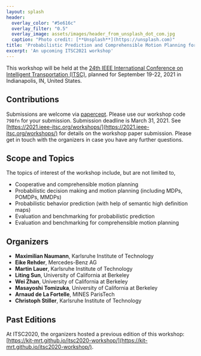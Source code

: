 ```yaml
---
layout: splash
header:
  overlay_color: "#5e616c"
  overlay_filter: "0.5"
  overlay_image: assets/images/header_from_unsplash_dot_com.jpg
  caption: "Photo credit: [**Unsplash**](https://unsplash.com)"
title: 'Probabilistic Prediction and Comprehensible Motion Planning for Automated Vehicles -- Approaches and Benchmarking '
excerpt: 'An upcoming ITSC2021 workshop'
---
```


This workshop will be held at the [24th IEEE International Conference on Intelligent Transportation (ITSC)](https://2021.ieee-itsc.org/), planned for September 19-22, 2021 in Indianapolis, IN, United States.

## Contributions

Submissions are welcome via [papercept](https://its.papercept.net/). Please use our workshop code `798fn` for your submission. Submission deadline is March 31, 2021.
See [https://2021.ieee-itsc.org/workshops/](https://2021.ieee-itsc.org/workshops/) for details on the workshop paper submission.
Please get in touch with the organizers in case you have any further questions.

## Scope and Topics

The topics of interest of the workshop include, but are not limited to,
- Cooperative and comprehensible motion planning
- Probabilistic decision making and motion planning (including MDPs, POMDPs, MMDPs)
- Probabilistic behavior prediction (with help of semantic high definition maps)
- Evaluation and benchmarking for probabilistic prediction
- Evaluation and benchmarking for comprehensible motion planning

## Organizers

- **Maximilian Naumann**, Karlsruhe Institute of Technology
- **Eike Rehder**, Mercedes-Benz AG
- **Martin Lauer**, Karlsruhe Institute of Technology
- **Liting Sun**, University of California at Berkeley
- **Wei Zhan**, University of California at Berkeley
- **Masayoshi Tomizuka**, University of California at Berkeley
- **Arnaud de La Fortelle**, MINES ParisTech
- **Christoph Stiller**, Karlsruhe Institute of Technology

## Past Editions

At ITSC2020, the organizers hosted a previous edition of this workshop: [https://kit-mrt.github.io/itsc2020-workshop/](https://kit-mrt.github.io/itsc2020-workshop/).
